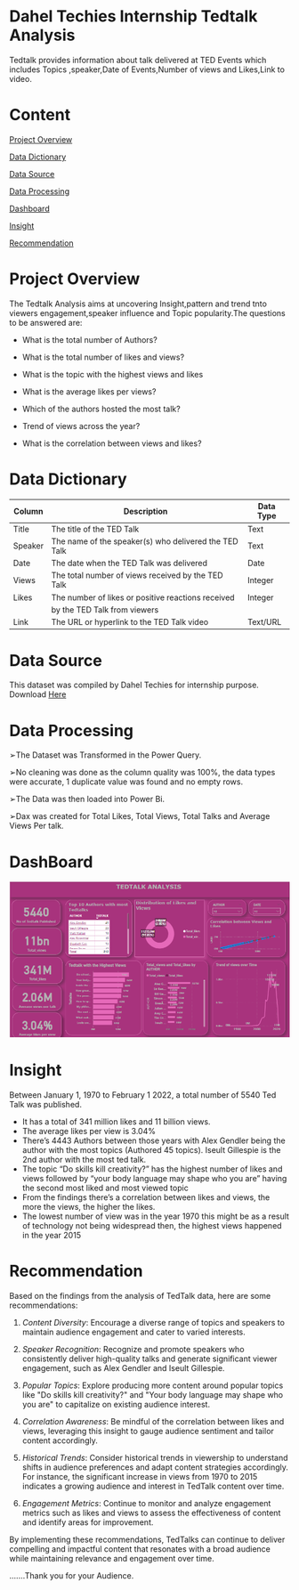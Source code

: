 # Dahel Techies Internship Tedtalk Analysis
Tedtalk provides information about talk delivered at TED Events which includes Topics ,speaker,Date of Events,Number of views and Likes,Link to video. 


# Content 
[Project Overview](#project-overview)

[Data Dictionary](#data-dictionary) 

[Data Source](data-source)

[Data Processing](#data-processing)

[Dashboard](#dashboard) 

[Insight](#insight)

[Recommendation](#recommendation)

# Project Overview 
The Tedtalk Analysis aims at uncovering Insight,pattern and trend tnto viewers engagement,speaker influence and Topic popularity.The questions to be answered are:

-	What is the total number of Authors?

-	What is the total number of likes and views?

-	What is the topic with the highest views and likes

-	What is the average likes per views?

-	Which of the authors hosted the most talk?

-	Trend of views across the year?

-	What is the correlation between views and likes?
  

  
  

# Data Dictionary 

| Column   | Description                                            | Data Type |
|----------|--------------------------------------------------------|-----------|
| Title    | The title of the TED Talk                              | Text      |
| Speaker  | The name of the speaker(s) who delivered the TED Talk  | Text      |
| Date     | The date when the TED Talk was delivered               | Date      |
| Views    | The total number of views received by the TED Talk     | Integer   |
| Likes    | The number of likes or positive reactions received     | Integer   |
|          | by the TED Talk from viewers                           |           |
| Link     | The URL or hyperlink to the TED Talk video             | Text/URL  |


# Data Source 

This dataset was compiled by Dahel Techies for internship purpose.
Download [Here](https://docs.google.com/spreadsheets/d/1LZx_TUD3n2v5OdXEjFFKqI3Dbt4FjYIp/edit?usp=drivesdk&ouid=115085326801434600917&rtpof=true&sd=true)

# Data Processing 

➢The Dataset was Transformed in the Power Query.

➢No cleaning was done as the column quality was 100%, the data types were 
accurate, 1 duplicate value was found and no empty rows.

➢The Data was then loaded into Power Bi.

➢Dax was created for Total Likes, Total Views, Total Talks and Average Views Per talk.


# DashBoard


<!-- Banner Text -->
<img src="https://github.com/TolaniAdedunmola/Dahel-Techies-Internship-Tedtalk-Analysis-/blob/main/Tedtak%202%20analysis.PNG">



# Insight
Between January 1, 1970 to February 1 2022, a total number of 5540 Ted Talk was published. 
-	It has a total of 341 million likes and 11 billion views.
-	The average likes per view is 3.04%
-	There’s 4443 Authors between those years with Alex Gendler being the author with the most topics (Authored 45 topics). Iseult Gillespie is the 2nd author with the most ted talk.
-	The topic “Do skills kill creativity?” has the highest number of likes and views followed by “your body language may shape who you are” having the second most liked and most viewed topic
-	From the findings there’s a correlation between likes and views, the more the views, the higher the likes. 
-	The lowest number of view was in the year 1970 this might be as a result of technology not being widespread then, the highest views happened in the year 2015


# Recommendation

Based on the findings from the analysis of TedTalk data, here are some recommendations:

1. *Content Diversity*: Encourage a diverse range of topics and speakers to maintain audience engagement and cater to varied interests.

2. *Speaker Recognition*: Recognize and promote speakers who consistently deliver high-quality talks and generate significant viewer engagement, such as Alex Gendler and Iseult Gillespie.

3. *Popular Topics*: Explore producing more content around popular topics like "Do skills kill creativity?" and "Your body language may shape who you are" to capitalize on existing audience interest.

4. *Correlation Awareness*: Be mindful of the correlation between likes and views, leveraging this insight to gauge audience sentiment and tailor content accordingly.

5. *Historical Trends*: Consider historical trends in viewership to understand shifts in audience preferences and adapt content strategies accordingly. For instance, the significant increase in views from 1970 to 2015 indicates a growing audience and interest in TedTalk content over time.

6. *Engagement Metrics*: Continue to monitor and analyze engagement metrics such as likes and views to assess the effectiveness of content and identify areas for improvement.

By implementing these recommendations, TedTalks can continue to deliver compelling and impactful content that resonates with a broad audience while maintaining relevance and engagement over time.


.......Thank you for your Audience.


